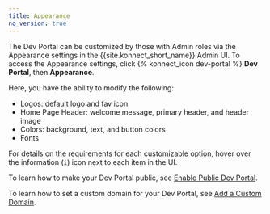 ```yaml
---
title: Appearance
no_version: true
---
```


The Dev Portal can be customized by those with Admin roles via the Appearance
settings in the {{site.konnect_short_name}} Admin UI. To access the Appearance
settings, click {% konnect_icon dev-portal %} **Dev Portal**, then **Appearance**.

Here, you have the ability to modify the following:

* Logos: default logo and fav icon
* Home Page Header: welcome message, primary header, and header image
* Colors: background, text, and button colors
* Fonts

For details on the requirements for each customizable option, hover over the information (`i`) icon next to each item in the UI.

To learn how to make your Dev Portal public, see [Enable Public Dev Portal](/konnect/dev-portal/customization/public-portal).

To learn how to set a custom domain for your Dev Portal, see [Add a Custom Domain](/konnect/dev-portal/customization/custom-domain).
